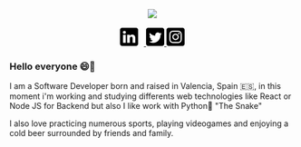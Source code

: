 <p align="center">
    <img src="https://images.unsplash.com/photo-1535378917042-10a22c95931a?ixlib=rb-1.2.1&auto=format&fit=crop&w=1331&q=80" style="width:60%"/>
</p>

<p align="center">
    <a href="https://www.linkedin.com/in/ricardo-miralles-453195167">
        <img src="https://raw.githubusercontent.com/TibiaZ/TibiaZ/master/img/linkedin.png" height="32" alt="LinkedIn" style="padding-right: 10px" />
    </a>
    <a href="">
        <img src="https://raw.githubusercontent.com/TibiaZ/TibiaZ/master/img/twitter.png" height="32" alt="Twitter" />
    </a>
    <a href="">
        <img src="https://raw.githubusercontent.com/TibiaZ/TibiaZ/master/img/instagram.png" height="32" alt="Instagram" />
    </a>  
</p>

### Hello everyone 😄👋

I am a Software Developer born and raised in Valencia, Spain 🇪🇸, in this moment i'm working and studying differents web technologies like React or Node JS for Backend but also I like work with Python🐍 "The Snake"

I also love practicing numerous sports, playing videogames and enjoying a cold beer surrounded by friends and family.
